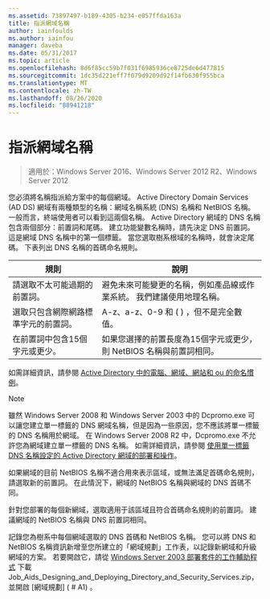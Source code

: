```yaml
---
ms.assetid: 73897497-b189-4305-b234-e057ffda163a
title: 指派網域名稱
author: iainfoulds
ms.author: iainfou
manager: daveba
ms.date: 05/31/2017
ms.topic: article
ms.openlocfilehash: 8d6f85cc59b7f031f6985936ce8725de6d477815
ms.sourcegitcommit: 1dc35d221eff7f079d9209d92f14fb630f955bca
ms.translationtype: MT
ms.contentlocale: zh-TW
ms.lasthandoff: 08/26/2020
ms.locfileid: "88941218"
---
```

# <a name="assigning-domain-names"></a>指派網域名稱

> 適用於：Windows Server 2016、Windows Server 2012 R2、Windows Server 2012

您必須將名稱指派給方案中的每個網域。 Active Directory Domain Services (AD DS) 網域有兩種類型的名稱：網域名稱系統 (DNS) 名稱和 NetBIOS 名稱。 一般而言，終端使用者可以看到這兩個名稱。 Active Directory 網域的 DNS 名稱包含兩個部分：前置詞和尾碼。 建立功能變數名稱時，請先決定 DNS 前置詞。 這是網域 DNS 名稱中的第一個標籤。 當您選取樹系根域的名稱時，就會決定尾碼。 下表列出 DNS 名稱的首碼命名規則。

|規則|說明|
|--------|---------------|
|請選取不太可能過期的前置詞。|避免未來可能變更的名稱，例如產品線或作業系統。 我們建議使用地理名稱。|
|選取只包含網際網路標準字元的前置詞。|A-z、a-z、0-9 和 ( ) ，但不是完全數值。|
|在前置詞中包含15個字元或更少。|如果您選擇的前置長度為15個字元或更少，則 NetBIOS 名稱與前置詞相同。|

如需詳細資訊，請參閱 [Active Directory 中的電腦、網域、網站和 ou 的命名慣例](https://support.microsoft.com/help/909264/)。

> [!NOTE]
> 雖然 Windows Server 2008 和 Windows Server 2003 中的 Dcpromo.exe 可以讓您建立單一標籤的 DNS 網域名稱，但是因為一些原因，您不應該將單一標籤的 DNS 名稱用於網域。 在 Windows Server 2008 R2 中，Dcpromo.exe 不允許您為網域建立單一標籤的 DNS 名稱。 如需詳細資訊，請參閱 [使用單一標籤 DNS 名稱設定的 Active Directory 網域的部署和操作](https://support.microsoft.com/help/300684/)。

如果網域的目前 NetBIOS 名稱不適合用來表示區域，或無法滿足首碼命名規則，請選取新的前置詞。 在此情況下，網域的 NetBIOS 名稱與網域的 DNS 首碼不同。

針對您部署的每個新網域，選取適用于該區域且符合首碼命名規則的前置詞。 建議網域的 NetBIOS 名稱與 DNS 前置詞相同。

記錄您為樹系中每個網域選取的 DNS 首碼和 NetBIOS 名稱。 您可以將 DNS 和 NetBIOS 名稱資訊新增至您所建立的「網域規劃」工作表，以記錄新網域和升級網域的方案。 若要開啟它，請從 [Windows Server 2003 部署套件的工作輔助程式](https://microsoft.com/download/details.aspx?id=9608) 下載 Job_Aids_Designing_and_Deploying_Directory_and_Security_Services.zip，並開啟 [網域規劃] ( # A1) 。
